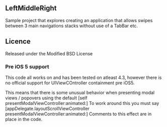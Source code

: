## LeftMiddleRight

Sample project that explores creating an application that allows swipes between 3 main navigations stacks without use of a TabBar etc.


## Licence

Released under the Modified BSD License


### Pre iOS 5 support

This code all works on and has been tested on atleast 4.3, however there is no official support for UIViewCOntroller containment pre iOS5.

This means that there is some unusual behavior when presenting modal views / popovers using the default [self presentModalViewController:animated:]
To work around this you must say [appDelegate.layoutScrollViewController presentModalViewController:animated:]
Comments to this effect are in place in the code.

